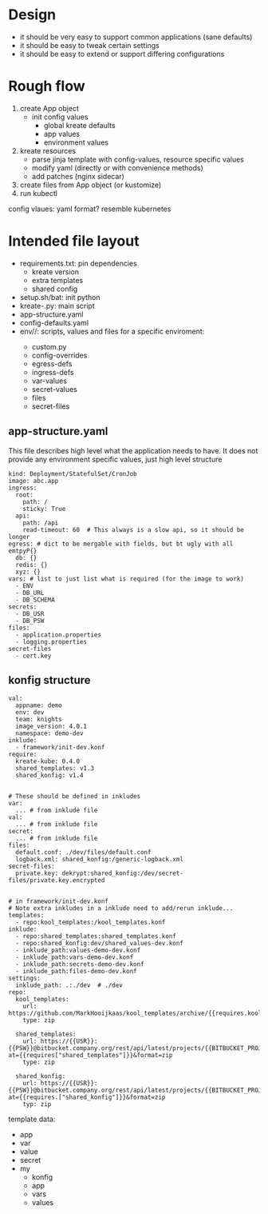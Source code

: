 # Design

- it should be very easy to support common applications (sane defaults)
- it should be easy to tweak certain settings
- it should be easy to extend or support differing configurations

# Rough flow
1. create App object
   - init config values
     - global kreate defaults
     - app values
     - environment values
2. kreate resources
   - parse jinja template with config-values, resource specific values
   - modify yaml (directly or with convenience methods)
   - add patches (nginx sidecar)
3. create files from App object (or kustomize)
4. run kubectl

config vlaues: yaml format?
resemble kubernetes

# Intended file layout
- requirements.txt: pin dependencies
  * kreate version
  * extra templates
  * shared config
- setup.sh/bat: init python
- kreate-<app>.py: main script
- app-structure.yaml
- config-defaults.yaml
- env/<env>/: scripts, values and files for a specific enviroment:
  - custom.py
  - config-overrides
  - egress-defs
  - ingress-defs
  - var-values
  - secret-values
  - files
  - secret-files


## app-structure.yaml
This file describes high level what the application needs to have.
It does not provide any environment specific values, just high level structure
```
kind: Deployment/StatefulSet/CronJob
image: abc.app
ingress:
  root:
    path: /
    sticky: True
  api:
    path: /api
    read-timeout: 60  # This always is a slow api, so it should be longer
egress: # dict to be mergable with fields, but bt ugly with all emtpyP{}
  db: {}
  redis: {}
  xyz: {}
vars: # list to just list what is required (for the image to work)
  - ENV
  - DB_URL
  - DB_SCHEMA
secrets:
  - DB_USR
  - DB_PSW
files:
  - application.properties
  - logging.properties
secret-files
  - cert.key
```

## konfig structure
```
val:
  appname: demo
  env: dev
  team: knights
  image_version: 4.0.1
  namespace: demo-dev
inklude:
  - framework/init-dev.konf
require:
  kreate-kube: 0.4.0
  shared_templates: v1.3
  shared_konfig: v1.4


# These should be defined in inkludes
var:
  ... # from inklude file
val:
  ... # from inklude file
secret:
  ... # from inklude file
files:
  default.conf: ./dev/files/default.conf
  logback.xml: shared_konfig:/generic-logback.xml
secret-files:
  private.key: dekrypt:shared_konfig:/dev/secret-files/private.key.encrypted


# in framework/init-dev.konf
# Note extra inkludes in a inklude need to add/rerun inklude...
templates:
  - repo:kool_templates:/kool_templates.konf
inklude:
  - repo:shared_templates:shared_templates.konf
  - repo:shared_konfig:dev/shared_values-dev.konf
  - inklude_path:values-demo-dev.konf
  - inklude_path:vars-demo-dev.konf
  - inklude_path:secrets-demo-dev.konf
  - inklude_path:files-demo-dev.konf
settings:
  inklude_path: .:./dev  # ./dev
repo:
  kool_templates:
    url: https://github.com/MarkHooijkaas/kool_templates/archive/{{requires.kool_templates}}.zip
    type: zip

  shared_templates:
    url: https://{{USR}}:{{PSW}}@bitbucket.company.org/rest/api/latest/projects/{{BITBUCKET_PROJECT}}/repos/shared_templates/archive?at={{requires["shared_templates"]}}&format=zip
    type: zip

  shared_konfig:
    url: https://{{USR}}:{{PSW}}@bitbucket.company.org/rest/api/latest/projects/{{BITBUCKET_PROJECT}}/repos/shared_konfig/archive?at={{requires.["shared_konfig"]}}&format=zip
    typ: zip

```
template data:
- app
- var
- value
- secret
- my
  - konfig
  - app
  - vars
  - values
